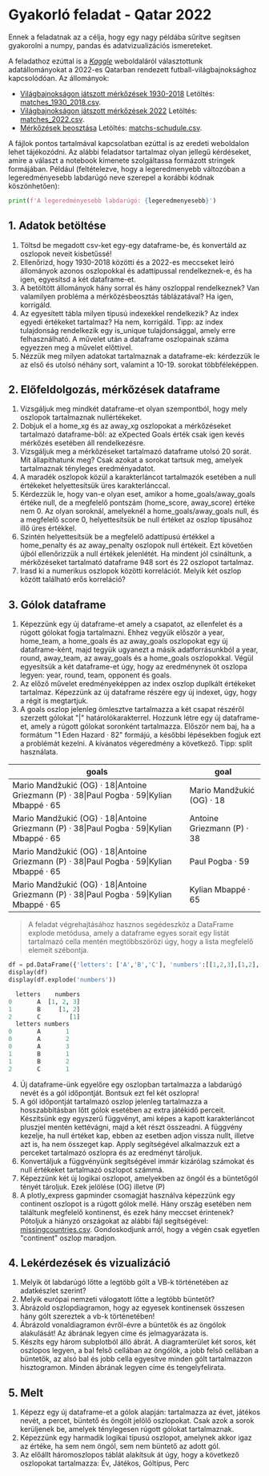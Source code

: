 # Gyakorló feladat - Qatar 2022
Ennek a feladatnak az a célja, hogy egy nagy példába sűrítve segítsen gyakorolni a numpy, pandas és adatvizualizációs ismereteket. 

A feladathoz ezúttal is a  [*Kaggle*](https://www.kaggle.com/) weboldaláról választottunk adatállományokat a 2022-es Qatarban rendezett futball-világbajnoksághoz kapcsolódóan.
Az állományok:
- [Világbajnokságon játszott mérkőzések 1930-2018](https://www.kaggle.com/datasets/piterfm/fifa-football-world-cup?select=matches_1930_2018.csv) Letöltés:  [matches_1930_2018.csv](matches_1930_2018.csv).
- [Világbajnokságon játszott mérkőzések 2022](https://www.kaggle.com/datasets/piterfm/fifa-football-world-cup?select=matches_2022.csv) Letöltés:  [matches_2022.csv](matches_2022.csv).
- [Mérkőzések beosztása](https://www.kaggle.com/datasets/amineteffal/qatar2022worldcupschudule?select=matchs-schudule.csv) Letöltés:  [matchs-schudule.csv](matchs-schudule.csv).

A fájlok pontos tartalmával kapcsolatban ezúttal is az eredeti weboldalon lehet tájékozódni.
Az alábbi feladatsor tartalmaz olyan jellegű kérdéseket, amire a választ a notebook kimenete szolgáltassa formázott stringek formájában.
Például (feltételezve, hogy a legeredmenyebb változóban a legeredményesebb labdarúgó neve szerepel a korábbi kódnak köszönhetően):
```python
print(f'A legeredményesebb labdarúgó: {legeredmenyesebb}')
```

## 1. Adatok betöltése
1. Töltsd be megadott csv-ket egy-egy dataframe-be, és konvertáld az oszlopok neveit kisbetűssé!
2. Ellenőrizd, hogy 1930-2018 közötti és a 2022-es meccseket leíró állományok azonos oszlopokkal és adattípussal rendelkeznek-e, és ha igen, egyesítsd a két dataframe-et.
3. A betöltött állományok hány sorral és hány oszloppal rendelkeznek? Van valamilyen probléma a mérkőzésbeosztás táblázatával? Ha igen, korrigáld.
4. Az egyesített tábla milyen típusú indexekkel rendelkezik? Az index egyedi értékeket tartalmaz? Ha nem, korrigáld. Tipp: az index tulajdonság rendelkezik egy is_unique tulajdonsággal, amely erre felhasználható. A művelet után a dataframe oszlopainak száma egyezzen meg a művelet előttivel.
5. Nézzük meg milyen adatokat tartalmaznak a dataframe-ek: kérdezzük le az első és utolsó néhány sort, valamint a 10-19. sorokat többféleképpen.

## 2. Előfeldolgozás, mérkőzések dataframe
1. Vizsgáljuk meg mindkét dataframe-et olyan szempontból, hogy mely oszlopok tartalmaznak nullértékeket.
2. Dobjuk el a home_xg és az away_xg oszlopokat a mérkőzéseket tartalmazó dataframe-ből: az eXpected Goals érték csak igen kevés mérkőzés esetében áll rendelkezésre. 
3. Vizsgáljuk meg a mérkőzéseket tartalmazó dataframe utolsó 20 sorát. Mit állapíthatunk meg? Csak azokat a sorokat tartsuk meg, amelyek tartalmaznak tényleges eredményadatot.
4. A maradék oszlopok közül a karakterláncot tartalmazók esetében a null értékeket helyettesítsük üres karakterlánccal.
5. Kérdezzük le, hogy van-e olyan eset, amikor a home_goals/away_goals értéke null, de a megfelelő pontszám (home_score, away_score) értéke nem 0. Az olyan soroknál, amelyeknél a home_goals/away_goals null, és a megfelelő score 0, helyettesítsük be null értéket az oszlop típusához illő üres értékkel.
6. Szintén helyettesítsük be a megfelelő adattípusú értékkel a home_penalty és az away_penalty oszlopok null értékeit. Ezt követően újból ellenőrizzük a null értékek jelenlétét. Ha mindent jól csináltunk, a mérkőzéseket tartalmató dataframe 948 sort és 22 oszlopot tartalmaz.
7. Irasd ki a numerikus oszlopok közötti korrelációt. Melyik két oszlop között található erős korreláció?

## 3. Gólok dataframe
1. Képezzünk egy új dataframe-et amely a csapatot, az ellenfelet és a rúgott gólokat fogja tartalmazni. Ehhez vegyük először a year, home_team, a home_goals és az away_goals oszlopokat egy új dataframe-ként, majd tegyük ugyanezt a másik adatforrásunkból a year, round, away_team, az away_goals és a home_goals oszlopokkal. Végül egyesítsük a két dataframe-et úgy, hogy az eredménynek öt oszlopa legyen: year, round, team, opponent és goals.
2. Az előző művelet eredményeképpen az index oszlop duplkált értékeket tartalmaz. Képezzünk az új dataframe részére egy új indexet, úgy, hogy a régit is megtartjuk.
3. A goals oszlop jelenleg ömlesztve tartalmazza a két csapat részéről szerzett gólokat "|" határolókarakterrel. Hozzunk létre egy új dataframe-et, amely a rúgott gólokat soronként tartalmazza. Először nem baj, ha a formátum "1	Eden Hazard · 82" formájú, a későbbi lépésekben fogjuk ezt a problémát kezelni.
A kívánatos végeredmény a következő. Tipp: split használata.


| goals                                                                                 | goal                  |
|--------------------------------------------------------------------------------------------|----------------------------|
| Mario Mandžukić (OG) · 18\|Antoine Griezmann (P) · 38\|Paul Pogba · 59\|Kylian Mbappé · 65 | Mario Mandžukić (OG) · 18  |
| Mario Mandžukić (OG) · 18\|Antoine Griezmann (P) · 38\|Paul Pogba · 59\|Kylian Mbappé · 65 | Antoine Griezmann (P) · 38 |
| Mario Mandžukić (OG) · 18\|Antoine Griezmann (P) · 38\|Paul Pogba · 59\|Kylian Mbappé · 65 | Paul Pogba · 59            |
| Mario Mandžukić (OG) · 18\|Antoine Griezmann (P) · 38\|Paul Pogba · 59\|Kylian Mbappé · 65 | Kylian Mbappé · 65         |

>A feladat végrehajtásához hasznos segédeszköz a DataFrame explode metódusa, amely a dataframe egyes sorait egy listát tartalmazó cella mentén megtöbbszörözi úgy, hogy a lista megfelelő elemeit szébontja.
```python
df = pd.DataFrame({'letters': ['A','B','C'], 'numbers':[[1,2,3],[1,2],[1]]})
display(df)
display(df.explode('numbers'))
```
```python
  letters    numbers
0       A  [1, 2, 3]
1       B     [1, 2]
2       C        [1]
  letters numbers
0       A       1
0       A       2
0       A       3
1       B       1
1       B       2
2       C       1
```

4. Új dataframe-ünk egyelőre egy oszlopban tartalmazza a labdarúgó nevét és a gól időpontját. Bontsuk ezt fel két oszlopra!
5. A gól időpontját tartalmazó oszlop jelenleg tartalmazza a hosszabbításban lőtt gólok esetében az extra játékidő perceit. Készítsünk egy egyszerű függvényt, ami képes a kapott karakterláncot pluszjel mentén kettévágni, majd a két részt összeadni. A függvény kezelje, ha null értéket kap, ebben az esetben adjon vissza nullt, illetve azt is, ha nem összeget kap. Apply segítségével alkalmazzuk ezt a perceket tartalmazó oszlopra és az eredményt tároljuk. 
6. Konvertáljuk a függvényünk segítségével immár kizárólag számokat és null értékeket tartalmazó oszlopot számmá.
7. Képezzünk két új logikai oszlopot, amelyekben az öngól és a büntetőgól tényét tároljuk. Ezek jelölése (OG) illetve (P)
8. A plotly_express gapminder csomagját használva képezzünk egy continent oszlopot is a rúgott gólok mellé. Hány ország esetében nem találtunk megfelelő kontinenst, és ezek hány meccset érintenek? Pótoljuk a hiányzó országokat az alábbi fájl segítségével: [missingcountries.csv](missingcountries.csv). Gondoskodjunk arról, hogy a végén csak egyetlen "continent" oszlop maradjon.

## 4. Lekérdezések és vizualizáció
1. Melyik öt labdarúgó lőtte a legtöbb gólt a VB-k történetében az adatkészlet szerint?
2. Melyik európai nemzeti válogatott lőtte a legtöbb büntetőt?
3. Ábrázold oszlopdiagramon, hogy az egyesek kontinensek összesen hány gólt szereztek a vb-k történetében!
4. Ábrázold vonaldiagramon évről-évre a büntetők és az öngólok alakulását! Az ábrának legyen címe és jelmagyarázata is.
5. Készíts egy három subplotból álló ábrát. A diagramterület két soros, két oszlopos legyen, a bal felső cellában az öngólök, a jobb felső cellában a büntetők, az alsó bal és jobb cella egyesítve minden gólt tartalmazzon hisztogramon. Minden ábrának legyen címe és tengelyfelirata.

## 5. Melt
1. Képezz egy új dataframe-et a gólok alapján: tartalmazza az évet, játékos nevét, a percet,  büntető és öngólt jelölő oszlopokat. Csak azok a sorok kerüljenek be, amelyek ténylegesen rúgott gólokat tartalmaznak.
2. Képezzünk egy harmadik logikai típusú oszlopot, amelynek akkor igaz az értéke, ha sem nem öngól, sem nem büntető az adott gól.
3. Az előállt háromoszlopos táblát alakítsuk át úgy, hogy a következő oszlopokat tartalmazza: Év, Játékos, Góltípus, Perc
